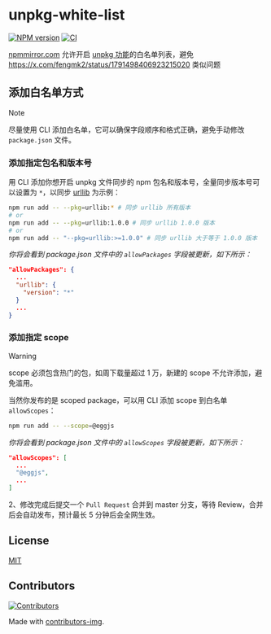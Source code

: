 # unpkg-white-list

[![NPM version](https://img.shields.io/npm/v/unpkg-white-list.svg?style=flat-square)](https://npmjs.org/package/unpkg-white-list)
[![CI](https://github.com/cnpm/unpkg-white-list/actions/workflows/nodejs.yml/badge.svg)](https://github.com/cnpm/unpkg-white-list/actions/workflows/nodejs.yml)

[npmmirror.com](https://npmmirror.com) 允许开启 [unpkg 功能](https://www.yuque.com/egg/cnpm/files)的白名单列表，避免 https://x.com/fengmk2/status/1791498406923215020 类似问题

## 添加白名单方式

> [!NOTE]
> 尽量使用 CLI 添加白名单，它可以确保字段顺序和格式正确，避免手动修改 `package.json` 文件。

### 添加指定包名和版本号

用 CLI 添加你想开启 unpkg 文件同步的 npm 包名和版本号，全量同步版本号可以设置为 `*`，以同步 [urllib](https://npmmirror.com/package/urllib) 为示例：

```bash
npm run add -- --pkg=urllib:* # 同步 urllib 所有版本
# or
npm run add -- --pkg=urllib:1.0.0 # 同步 urllib 1.0.0 版本
# or
npm run add -- "--pkg=urllib:>=1.0.0" # 同步 urllib 大于等于 1.0.0 版本
```

_你将会看到 package.json 文件中的 `allowPackages` 字段被更新，如下所示：_

```json
"allowPackages": {
  ...
  "urllib": {
    "version": "*"
  }
  ...
}
```

### 添加指定 scope

> [!WARNING]
> scope 必须包含热门的包，如周下载量超过 1 万，新建的 scope 不允许添加，避免滥用。

当然你发布的是 scoped package，可以用 CLI 添加 scope 到白名单 `allowScopes`：

```bash
npm run add -- --scope=@eggjs
```

_你将会看到 package.json 文件中的 `allowScopes` 字段被更新，如下所示：_

```json
"allowScopes": [
  ...
  "@eggjs",
  ...
]
```

2、修改完成后提交一个 `Pull Request` 合并到 master 分支，等待 Review，合并后会自动发布，预计最长 5 分钟后会全网生效。

## License

[MIT](LICENSE)

## Contributors

[![Contributors](https://contrib.rocks/image?repo=cnpm/unpkg-white-list)](https://github.com/cnpm/unpkg-white-list/graphs/contributors)

Made with [contributors-img](https://contrib.rocks).
